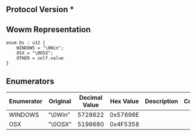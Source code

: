 ## Protocol Version *

## Wowm Representation
```rust,ignore
enum Os : u32 {
    WINDOWS = "\0Win";    
    OSX = "\0OSX";    
    OTHER = self.value    
}

```
## Enumerators
| Enumerator | Original | Decimal Value | Hex Value | Description | Comment |
| --------- | -------- | ------------- | --------- | ----------- | ------- |
| WINDOWS | "\0Win" | 5728622 | 0x57696E |  |  |
| OSX | "\0OSX" | 5198680 | 0x4F5358 |  |  |
